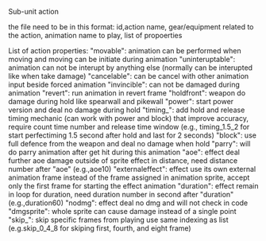 Sub-unit action

the file need to be in this format:
id,action name, gear/equipment related to the action, animation name to play, list of propoerties 

List of action properties:
"movable": animation can be performed when moving and moving can be initiate during animation
"uninteruptable": animation can not be interupt by anything else (normally can be interupted like when take damage)
"cancelable": can be cancel with other animation input beside forced animation
"invincible": can not be damaged during animation
"revert": run animation in revert frame
"holdfront": weapon do damage during hold like spearwall and pikewall
"power": start power version and deal no damage during hold
"timing_": add hold and release timing mechanic (can work with power and block) that improve accuracy, require count time number and release time window (e.g., timing_1.5_2 for start perfectiming 1.5 second after hold and last for 2 seconds) 
"block": use full defence from the weapon and deal no damage when hold
"parry": will do parry animation after get hit during this animation
"aoe": effect deal further aoe damage outside of sprite effect in distance, need distance number after "aoe" (e.g.,aoe10)
"externaleffect": effect use its own external animation frame instead of the frame assigned in animation sprite, accept only the first frame for starting the effect animation 
"duration": effect remain in loop for duration, need duration number in second after "duration" (e.g.,duration60)
"nodmg": effect deal no dmg and will not check in code
"dmgsprite": whole sprite can cause damage instead of a single point
"skip_": skip specific frames from playing use same indexing as list (e.g.skip_0_4_8 for skiping first, fourth, and eight frame)
